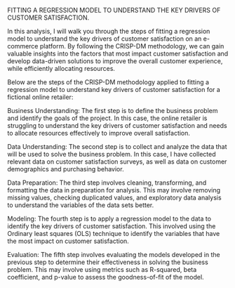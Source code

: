 FITTING A REGRESSION MODEL TO UNDERSTAND THE KEY DRIVERS OF CUSTOMER SATISFACTION.

In this analysis, I will walk you through the steps of fitting a regression model to understand the key drivers of customer satisfaction on an e-commerce platform. By following the CRISP-DM methodology, we can gain valuable insights into the factors that most impact customer satisfaction and develop data-driven solutions to improve the overall customer experience, while efficiently allocating resources.

Below are the steps of the CRISP-DM methodology applied to fitting a regression model to understand key drivers of customer satisfaction for a fictional online retailer:

Business Understanding: The first step is to define the business problem and identify the goals of the project. In this case, the online retailer is struggling to understand the key drivers of customer satisfaction and needs to allocate resources effectively to improve overall satisfaction.

Data Understanding: The second step is to collect and analyze the data that will be used to solve the business problem. In this case, I have collected relevant data on customer satisfaction surveys, as well as data on customer demographics and purchasing behavior.

Data Preparation: The third step involves cleaning, transforming, and formatting the data in preparation for analysis. This may involve removing missing values, checking duplicated values, and exploratory data analysis to understand the variables of the data sets better.

Modeling: The fourth step is to apply a regression model to the data to identify the key drivers of customer satisfaction. This involved using the Ordinary least squares (OLS) technique to identify the variables that have the most impact on customer satisfaction.

Evaluation: The fifth step involves evaluating the models developed in the previous step to determine their effectiveness in solving the business problem. This may involve using metrics such as R-squared, beta coefficient, and p-value to assess the goodness-of-fit of the model.
